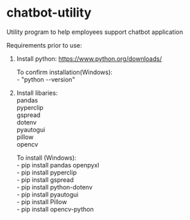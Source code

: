 # chatbot-utility
Utility program to help employees support chatbot application

Requirements prior to use:

1. Install python: https://www.python.org/downloads/

    To confirm installation(Windows):
    <br>- "python --version"

2. Install libaries:
    <br>pandas
    <br>pyperclip
    <br>gspread
    <br>dotenv
    <br>pyautogui
    <br>pillow
    <br>opencv

    To install (Windows):
    <br>- pip install pandas openpyxl
    <br>- pip install pyperclip
    <br>- pip install gspread
    <br>- pip install python-dotenv
    <br>- pip install pyautogui
    <br>- pip install Pillow
    <br>- pip install opencv-python
        

